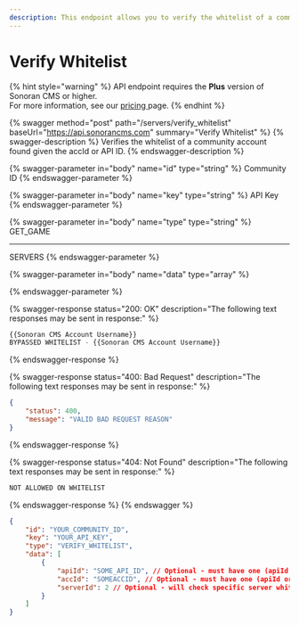 ```yaml
---
description: This endpoint allows you to verify the whitelist of a community account.
---
```


# Verify Whitelist

{% hint style="warning" %}
API endpoint requires the **Plus** version of Sonoran CMS or higher.\
For more information, see our [pricing ](../../../../pricing/pricing-faq/)page.
{% endhint %}

{% swagger method="post" path="/servers/verify_whitelist" baseUrl="https://api.sonorancms.com" summary="Verify Whitelist" %}
{% swagger-description %}
Verifies the whitelist of a community account found given the accId or API ID.
{% endswagger-description %}

{% swagger-parameter in="body" name="id" type="string" %}
Community ID
{% endswagger-parameter %}

{% swagger-parameter in="body" name="key" type="string" %}
API Key
{% endswagger-parameter %}

{% swagger-parameter in="body" name="type" type="string" %}
GET_GAME

___

SERVERS
{% endswagger-parameter %}

{% swagger-parameter in="body" name="data" type="array" %}

{% endswagger-parameter %}

{% swagger-response status="200: OK" description="The following text responses may be sent in response:" %}
```javascript
{{Sonoran CMS Account Username}}
BYPASSED WHITELIST - {{Sonoran CMS Account Username}}
```
{% endswagger-response %}

{% swagger-response status="400: Bad Request" description="The following text responses may be sent in response:" %}
```json
{
    "status": 400,
    "message": "VALID BAD REQUEST REASON"
}
```
{% endswagger-response %}

{% swagger-response status="404: Not Found" description="The following text responses may be sent in response:" %}
```javascript
NOT ALLOWED ON WHITELIST
```
{% endswagger-response %}
{% endswagger %}

```json
{
    "id": "YOUR_COMMUNITY_ID",
    "key": "YOUR_API_KEY",
    "type": "VERIFY_WHITELIST",
    "data": [
        {
            "apiId": "SOME_API_ID", // Optional - must have one (apiId or accId)
            "accId": "SOMEACCID", // Optional - must have one (apiId or accId)
            "serverId": 2 // Optional - will check specific server whitelist if specified
        }
    ]
}
```
